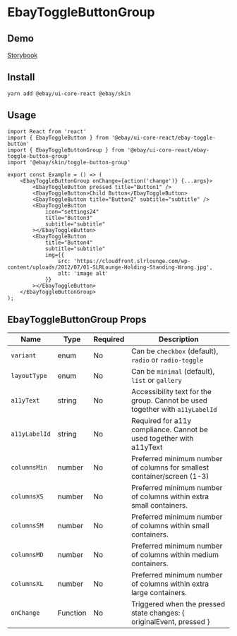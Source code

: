 # EbayToggleButtonGroup

## Demo

[Storybook](https://opensource.ebay.com/ebayui-core-react/main/?path=/story/buttons-ebay-toggle-button-group--docs)

## Install

```
yarn add @ebay/ui-core-react @ebay/skin
```

## Usage

```
import React from 'react'
import { EbayToggleButton } from '@ebay/ui-core-react/ebay-toggle-button'
import { EbayToggleButtonGroup } from '@ebay/ui-core-react/ebay-toggle-button-group'
import '@ebay/skin/toggle-button-group'

export const Example = () => (
    <EbayToggleButtonGroup onChange={action('change')} {...args}>
        <EbayToggleButton pressed title="Button1" />
        <EbayToggleButton>Child Button</EbayToggleButton>
        <EbayToggleButton title="Button2" subtitle="subtitle" />
        <EbayToggleButton
            icon="settings24"
            title="Button3"
            subtitle="subtitle"
        ></EbayToggleButton>
        <EbayToggleButton
            title="Button4"
            subtitle="subtitle"
            img={{
                src: 'https://cloudfront.slrlounge.com/wp-content/uploads/2012/07/01-SLRLounge-Holding-Standing-Wrong.jpg',
                alt: 'image alt'
            }}
        ></EbayToggleButton>
    </EbayToggleButtonGroup>
);
```

## EbayToggleButtonGroup Props

| Name          | Type     | Required | Description                                                                  |
| ------------- | -------- | -------- | ---------------------------------------------------------------------------- |
| `variant`     | enum     | No       | Can be `checkbox` (default), `radio` or `radio-toggle`                       |
| `layoutType`  | enum     | No       | Can be `minimal` (default), `list` or `gallery`                              |
| `a11yText`    | string   | No       | Accessibility text for the group. Cannot be used together with `a11yLabelId` |
| `a11yLabelId` | string   | No       | Required for a11y compliance. Cannot be used together with a11yText          |
| `columnsMin`  | number   | No       | Preferred minimum number of columns for smallest container/screen (1-3)      |
| `columnsXS`   | number   | No       | Preferred minimum number of columns within extra small containers.           |
| `columnsSM`   | number   | No       | Preferred minimum number of columns within small containers.                 |
| `columnsMD`   | number   | No       | Preferred minimum number of columns within medium containers.                |
| `columnsXL`   | number   | No       | Preferred minimum number of columns within extra large containers.           |
| `onChange`    | Function | No       | Triggered when the pressed state changes: { originalEvent, pressed }         |
